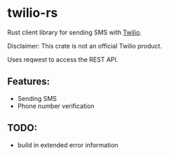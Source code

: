 # twilio-rs

Rust client library for sending SMS with [Twilio](https://www.twilio.com).

Disclaimer: This crate is not an official Twilio product.

Uses reqwest to access the REST API.

## Features:

 * Sending SMS
 * Phone number verification

## TODO:

 * build in extended error information

